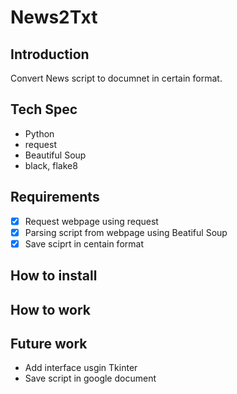 # News2Txt

## Introduction
Convert News script to documnet in certain format.

## Tech Spec
- Python
- request
- Beautiful Soup
- black, flake8

## Requirements 
- [x] Request webpage using request
- [x] Parsing script from webpage using Beatiful Soup
- [x] Save sciprt in centain format

## How to install

## How to work

## Future work
- Add interface usgin Tkinter
- Save script in google document
